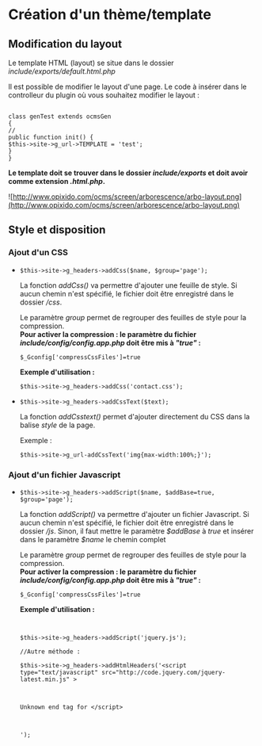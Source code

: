 # Création d'un thème/template #

## Modification du layout ##

Le template HTML (layout) se situe dans le dossier _include/exports/default.html.php_

Il est possible de modifier le layout d'une page.
Le code à insérer dans le controlleur du plugin où vous souhaitez modifier le layout :

```

class genTest extends ocmsGen
{
//
public function init() {
$this->site->g_url->TEMPLATE = 'test';
}
}
```

**Le template doit se trouver dans le dossier _include/exports_ et doit avoir comme extension _.html.php_.**

![http://www.opixido.com/ocms/screen/arborescence/arbo-layout.png](http://www.opixido.com/ocms/screen/arborescence/arbo-layout.png)

## Style et disposition ##

### Ajout d'un CSS ###

<ul>
<li>
<p><pre><code>$this-&gt;site-&gt;g_headers-&gt;addCss($name, $group='page');</code></pre>
La fonction <i>addCss()</i> va permettre d'ajouter une feuille de style. Si aucun chemin n'est spécifié, le fichier doit être enregistré dans le dossier <i>/css</i>.</p>
<p>Le paramètre <i>group</i> permet de regrouper des feuilles de style pour la compression.<br>
<b>Pour activer la compression : le paramètre du fichier <i>include/config/config.app.php</i> doit être mis à <i>"true"</i> :</b><pre><code>$_Gconfig['compressCssFiles']=true</code></pre>
</p>
<p><b>Exemple d'utilisation : </b>
<pre><code>$this-&gt;site-&gt;g_headers-&gt;addCss('contact.css');</code></pre></p>
</li>
<li>
<p><pre><code>$this-&gt;site-&gt;g_headers-&gt;addCssText($text);</code></pre>
La fonction <i>addCsstext()</i> permet d'ajouter directement du CSS dans la balise <i>style</i> de la page.</p>
<p>Exemple : <pre><code>$this-&gt;site-&gt;g_url-addCssText('img{max-width:100%;}');</code></pre></p>
</li>
</ul>

### Ajout d'un fichier Javascript ###

<ul>
<li>
<p><pre><code>$this-&gt;site-&gt;g_headers-&gt;addScript($name, $addBase=true, $group='page');</code></pre>
La fonction <i>addScript()</i> va permettre d'ajouter un fichier Javascript. Si aucun chemin n'est spécifié, le fichier doit être enregistré dans le dossier <i>/js</i>. Sinon, il faut mettre le paramètre <i>$addBase</i> à <i>true</i> et insérer dans le paramètre <i>$name</i> le chemin complet</p>
<p>Le paramètre <i>group</i> permet de regrouper des feuilles de style pour la compression.<br>
<b>Pour activer la compression : le paramètre du fichier <i>include/config/config.app.php</i> doit être mis à <i>"true"</i> :</b><pre><code>$_Gconfig['compressCssFiles']=true</code></pre>
</p>
<p><b>Exemple d'utilisation : </b>
<pre><code><br>
$this-&gt;site-&gt;g_headers-&gt;addScript('jquery.js');<br>
//Autre méthode :<br>
$this-&gt;site-&gt;g_headers-&gt;addHtmlHeaders('&lt;script type="text/javascript" src="http://code.jquery.com/jquery-latest.min.js" &gt;<br>
<br>
Unknown end tag for &lt;/script&gt;<br>
<br>
');<br>
</code></pre></p>
</li>
</ul>